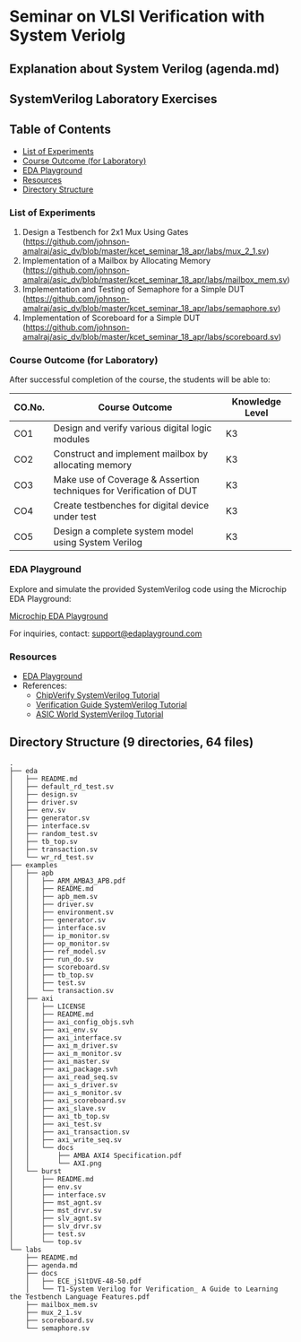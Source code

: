 # Seminar on VLSI Verification with System Veriolg

## Explanation about System Verilog (agenda.md)

## SystemVerilog Laboratory Exercises

## Table of Contents

- [List of Experiments](#list-of-experiments)
- [Course Outcome (for Laboratory)](#course-outcome-for-laboratory)
- [EDA Playground](#eda-playground)
- [Resources](#resources)
- [Directory Structure](#directory-structure)

### List of Experiments

1. Design a Testbench for 2x1 Mux Using Gates (https://github.com/johnson-amalraj/asic_dv/blob/master/kcet_seminar_18_apr/labs/mux_2_1.sv)
2. Implementation of a Mailbox by Allocating Memory (https://github.com/johnson-amalraj/asic_dv/blob/master/kcet_seminar_18_apr/labs/mailbox_mem.sv)
3. Implementation and Testing of Semaphore for a Simple DUT (https://github.com/johnson-amalraj/asic_dv/blob/master/kcet_seminar_18_apr/labs/semaphore.sv)
4. Implementation of Scoreboard for a Simple DUT (https://github.com/johnson-amalraj/asic_dv/blob/master/kcet_seminar_18_apr/labs/scoreboard.sv)

### Course Outcome (for Laboratory)

After successful completion of the course, the students will be able to:

| CO.No. | Course Outcome                                                     | Knowledge Level |
| ------ | ------------------------------------------------------------------ | --------------- |
| CO1    | Design and verify various digital logic modules                    | K3              |
| CO2    | Construct and implement mailbox by allocating memory               | K3              |
| CO3    | Make use of Coverage & Assertion techniques for Verification of DUT| K3              |
| CO4    | Create testbenches for digital device under test                   | K3              |
| CO5    | Design a complete system model using System Verilog                | K3              |

### EDA Playground

Explore and simulate the provided SystemVerilog code using the Microchip EDA Playground:

[Microchip EDA Playground](https://www.edaplayground.com/confirmRegistration/3e021e16-904b-4c9e-a75a-af11e83d39fd)

For inquiries, contact: support@edaplayground.com

### Resources

- [EDA Playground](https://www.edaplayground.com)
- References:
  - [ChipVerify SystemVerilog Tutorial](https://www.chipverify.com/systemverilog/systemverilog-tutorial)
  - [Verification Guide SystemVerilog Tutorial](https://verificationguide.com/systemverilog/systemverilog-tutorial/)
  - [ASIC World SystemVerilog Tutorial](https://www.asic-world.com/systemverilog/tutorial.html)

## Directory Structure (9 directories, 64 files)

```tree
.
├── eda
│   ├── README.md
│   ├── default_rd_test.sv
│   ├── design.sv
│   ├── driver.sv
│   ├── env.sv
│   ├── generator.sv
│   ├── interface.sv
│   ├── random_test.sv
│   ├── tb_top.sv
│   ├── transaction.sv
│   └── wr_rd_test.sv
├── examples
│   ├── apb
│   │   ├── ARM_AMBA3_APB.pdf
│   │   ├── README.md
│   │   ├── apb_mem.sv
│   │   ├── driver.sv
│   │   ├── environment.sv
│   │   ├── generator.sv
│   │   ├── interface.sv
│   │   ├── ip_monitor.sv
│   │   ├── op_monitor.sv
│   │   ├── ref_model.sv
│   │   ├── run_do.sv
│   │   ├── scoreboard.sv
│   │   ├── tb_top.sv
│   │   ├── test.sv
│   │   └── transaction.sv
│   ├── axi
│   │   ├── LICENSE
│   │   ├── README.md
│   │   ├── axi_config_objs.svh
│   │   ├── axi_env.sv
│   │   ├── axi_interface.sv
│   │   ├── axi_m_driver.sv
│   │   ├── axi_m_monitor.sv
│   │   ├── axi_master.sv
│   │   ├── axi_package.svh
│   │   ├── axi_read_seq.sv
│   │   ├── axi_s_driver.sv
│   │   ├── axi_s_monitor.sv
│   │   ├── axi_scoreboard.sv
│   │   ├── axi_slave.sv
│   │   ├── axi_tb_top.sv
│   │   ├── axi_test.sv
│   │   ├── axi_transaction.sv
│   │   ├── axi_write_seq.sv
│   │   └── docs
│   │       ├── AMBA AXI4 Specification.pdf
│   │       └── AXI.png
│   └── burst
│       ├── README.md
│       ├── env.sv
│       ├── interface.sv
│       ├── mst_agnt.sv
│       ├── mst_drvr.sv
│       ├── slv_agnt.sv
│       ├── slv_drvr.sv
│       ├── test.sv
│       └── top.sv
└── labs
    ├── README.md
    ├── agenda.md
    ├── docs
    │   ├── ECE_jS1tDVE-48-50.pdf
    │   └── T1-System Verilog for Verification_ A Guide to Learning the Testbench Language Features.pdf
    ├── mailbox_mem.sv
    ├── mux_2_1.sv
    ├── scoreboard.sv
    └── semaphore.sv

```
